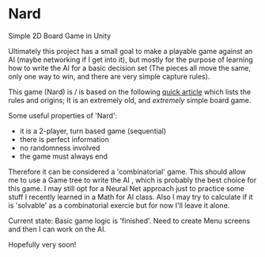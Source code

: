 # Nard
Simple 2D Board Game in Unity

Ultimately this project has a small goal to make a playable game against an AI (maybe networking if I get into it), but mostly for the purpose of learning how to write the AI for a basic decision set (The pieces all move the same, only one way to win, and there are very simple capture rules).

This game (Nard) is / is based on the following [quick article](http://www.cyningstan.com/game/389/nard) which lists the rules and origins; It is an extremely old, and *extremely* simple board game.

Some useful properties of 'Nard':
- it is a 2-player, turn based game (sequential)
- there is perfect information
- no randomness involved
- the game must always end

Therefore it can be considered a 'combinatorial' game. This should allow me to use a Game tree to write the AI , which is probably the best choice for this game. I may still opt for a Neural Net approach just to practice some stuff I recently learned in a Math for AI class. Also I may try to calculate if it is 'solvable' as a combinatorial exercie but for now I'll leave it alone.

Current state: Basic game logic is 'finished'. Need to create Menu screens and then I can work on the AI.

Hopefully very soon!
